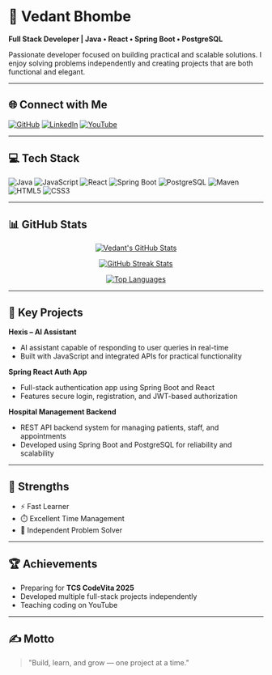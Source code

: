 # 💫 Vedant Bhombe

**Full Stack Developer | Java • React • Spring Boot • PostgreSQL**

Passionate developer focused on building practical and scalable solutions. I enjoy solving problems independently and creating projects that are both functional and elegant.

---

## 🌐 Connect with Me

[![GitHub](https://img.shields.io/badge/GitHub-000?style=for-the-badge&logo=github&logoColor=white)](https://github.com/vedant05bhombe-netizen)
[![LinkedIn](https://img.shields.io/badge/LinkedIn-0077B5?style=for-the-badge&logo=linkedin&logoColor=white)](https://linkedin.com/in/vedant-bhombe)
[![YouTube](https://img.shields.io/badge/YouTube-FF0000?style=for-the-badge&logo=youtube&logoColor=white)](https://youtube.com/@vedantbhombe)

---

## 💻 Tech Stack

![Java](https://img.shields.io/badge/Java-ED8B00?style=for-the-badge&logo=openjdk&logoColor=white)
![JavaScript](https://img.shields.io/badge/JavaScript-F7DF1E?style=for-the-badge&logo=javascript&logoColor=black)
![React](https://img.shields.io/badge/React-20232A?style=for-the-badge&logo=react&logoColor=61DAFB)
![Spring Boot](https://img.shields.io/badge/Spring%20Boot-6DB33F?style=for-the-badge&logo=springboot&logoColor=white)
![PostgreSQL](https://img.shields.io/badge/PostgreSQL-316192?style=for-the-badge&logo=postgresql&logoColor=white)
![Maven](https://img.shields.io/badge/Maven-C71A36?style=for-the-badge&logo=apachemaven&logoColor=white)
![HTML5](https://img.shields.io/badge/HTML5-E34F26?style=for-the-badge&logo=html5&logoColor=white)
![CSS3](https://img.shields.io/badge/CSS3-1572B6?style=for-the-badge&logo=css3&logoColor=white)

---

## 📊 GitHub Stats

<div align="center">

[![Vedant's GitHub Stats](https://github-readme-stats.vercel.app/api?username=vedant05bhombe-netizen&show_icons=true&theme=radical&count_private=true&include_all_commits=true)](https://github.com/vedant05bhombe-netizen)

[![GitHub Streak Stats](https://github-readme-streak-stats.herokuapp.com/?user=vedant05bhombe-netizen&theme=radical)](https://github.com/vedant05bhombe-netizen)

[![Top Languages](https://github-readme-stats.vercel.app/api/top-langs/?username=vedant05bhombe-netizen&theme=radical&layout=compact&langs_count=8)](https://github.com/vedant05bhombe-netizen)

</div>

---

## 🧩 Key Projects

**Hexis – AI Assistant**
- AI assistant capable of responding to user queries in real-time
- Built with JavaScript and integrated APIs for practical functionality

**Spring React Auth App**
- Full-stack authentication app using Spring Boot and React
- Features secure login, registration, and JWT-based authorization

**Hospital Management Backend**
- REST API backend system for managing patients, staff, and appointments
- Developed using Spring Boot and PostgreSQL for reliability and scalability

---

## 🧠 Strengths

- ⚡ Fast Learner
- ⏱️ Excellent Time Management
- 🔧 Independent Problem Solver

---

## 🏆 Achievements

- Preparing for **TCS CodeVita 2025**
- Developed multiple full-stack projects independently
- Teaching coding on YouTube

---

## ✍️ Motto

> "Build, learn, and grow — one project at a time."
